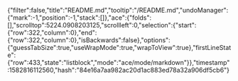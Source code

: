 {"filter":false,"title":"README.md","tooltip":"/README.md","undoManager":{"mark":-1,"position":-1,"stack":[]},"ace":{"folds":[],"scrolltop":5224.0908203125,"scrollleft":0,"selection":{"start":{"row":322,"column":0},"end":{"row":322,"column":0},"isBackwards":false},"options":{"guessTabSize":true,"useWrapMode":true,"wrapToView":true},"firstLineState":{"row":433,"state":"listblock","mode":"ace/mode/markdown"}},"timestamp":1582816112560,"hash":"84e16a7aa982ac20d1ac883ed78a32a906df5cb6"}